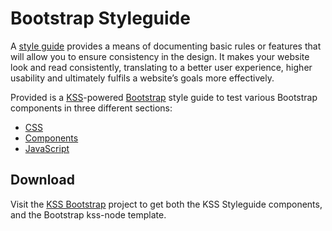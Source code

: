 # Bootstrap Styleguide

A [style guide](https://en.wikipedia.org/wiki/Style_guide) provides a means of documenting basic rules or features that will allow you to ensure consistency in the design. It makes your website look and read consistently, translating to a better user experience, higher usability and ultimately fulfils a website’s goals more effectively.

Provided is a [KSS](http://warpspire.com/kss/)-powered [Bootstrap](http://getbootstrap.com) style guide to test various Bootstrap components in three different sections:

* [CSS](section-1.html)
* [Components](section-2.html)
* [JavaScript](section-3.html)

## Download

Visit the [KSS Bootstrap](https://github.com/RobLoach/kss-bootstrap) project to get both the KSS Styleguide components, and the Bootstrap kss-node template.